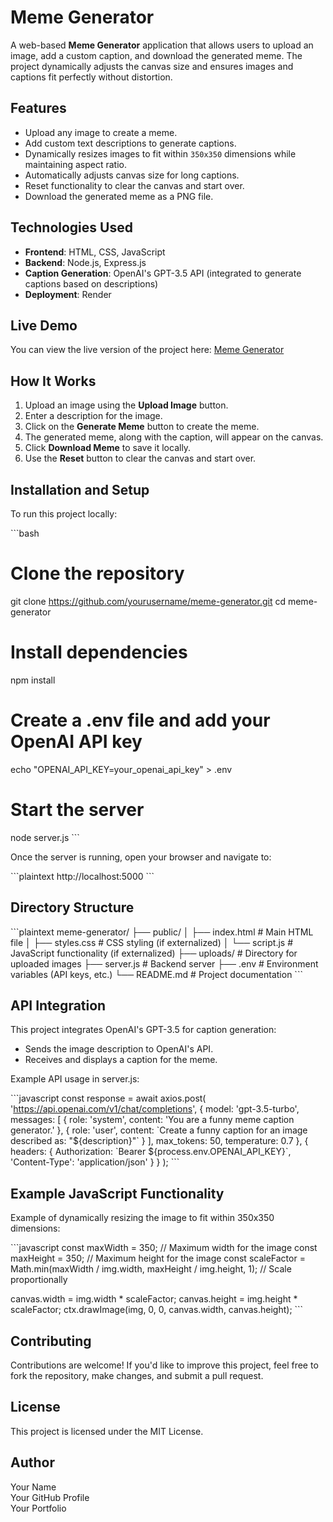 # Meme Generator

A web-based **Meme Generator** application that allows users to upload an image, add a custom caption, and download the generated meme. The project dynamically adjusts the canvas size and ensures images and captions fit perfectly without distortion.

## Features

- Upload any image to create a meme.
- Add custom text descriptions to generate captions.
- Dynamically resizes images to fit within `350x350` dimensions while maintaining aspect ratio.
- Automatically adjusts canvas size for long captions.
- Reset functionality to clear the canvas and start over.
- Download the generated meme as a PNG file.

## Technologies Used

- **Frontend**: HTML, CSS, JavaScript
- **Backend**: Node.js, Express.js
- **Caption Generation**: OpenAI's GPT-3.5 API (integrated to generate captions based on descriptions)
- **Deployment**: Render

## Live Demo

You can view the live version of the project here: [Meme Generator](https://meme-generator-onk7.onrender.com)

## How It Works

1. Upload an image using the **Upload Image** button.
2. Enter a description for the image.
3. Click on the **Generate Meme** button to create the meme.
4. The generated meme, along with the caption, will appear on the canvas.
5. Click **Download Meme** to save it locally.
6. Use the **Reset** button to clear the canvas and start over.

## Installation and Setup

To run this project locally:

\`\`\`bash
# Clone the repository
git clone https://github.com/yourusername/meme-generator.git
cd meme-generator

# Install dependencies
npm install

# Create a .env file and add your OpenAI API key
echo "OPENAI_API_KEY=your_openai_api_key" > .env

# Start the server
node server.js
\`\`\`

Once the server is running, open your browser and navigate to:

\`\`\`plaintext
http://localhost:5000
\`\`\`

## Directory Structure

\`\`\`plaintext
meme-generator/
├── public/
│   ├── index.html    # Main HTML file
│   ├── styles.css    # CSS styling (if externalized)
│   └── script.js     # JavaScript functionality (if externalized)
├── uploads/          # Directory for uploaded images
├── server.js         # Backend server
├── .env              # Environment variables (API keys, etc.)
└── README.md         # Project documentation
\`\`\`

## API Integration

This project integrates OpenAI's GPT-3.5 for caption generation:

- Sends the image description to OpenAI's API.
- Receives and displays a caption for the meme.

Example API usage in server.js:

\`\`\`javascript
const response = await axios.post(
    'https://api.openai.com/v1/chat/completions',
    {
        model: 'gpt-3.5-turbo',
        messages: [
            { role: 'system', content: 'You are a funny meme caption generator.' },
            { role: 'user', content: \`Create a funny caption for an image described as: "\${description}"\` }
        ],
        max_tokens: 50,
        temperature: 0.7
    },
    {
        headers: {
            Authorization: \`Bearer \${process.env.OPENAI_API_KEY}\`,
            'Content-Type': 'application/json'
        }
    }
);
\`\`\`

## Example JavaScript Functionality

Example of dynamically resizing the image to fit within 350x350 dimensions:

\`\`\`javascript
const maxWidth = 350; // Maximum width for the image
const maxHeight = 350; // Maximum height for the image
const scaleFactor = Math.min(maxWidth / img.width, maxHeight / img.height, 1); // Scale proportionally

canvas.width = img.width * scaleFactor;
canvas.height = img.height * scaleFactor;
ctx.drawImage(img, 0, 0, canvas.width, canvas.height);
\`\`\`

## Contributing

Contributions are welcome! If you'd like to improve this project, feel free to fork the repository, make changes, and submit a pull request.

## License

This project is licensed under the MIT License.

## Author

Your Name  
Your GitHub Profile  
Your Portfolio
